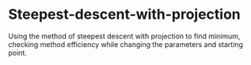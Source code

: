 # Steepest-descent-with-projection
Using the method of steepest descent with projection to find minimum, checking method efficiency while changing the parameters and starting point.
